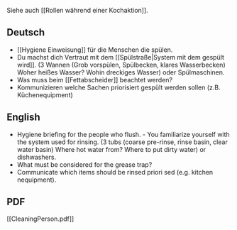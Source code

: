 Siehe auch [[Rollen während einer Kochaktion]].
## Deutsch
- [[Hygiene Einweisung]] für die Menschen die spülen.
- Du machst dich Vertraut mit dem [[Spülstraße|System mit dem gespült wird]]. (3 Wannen (Grob vorspülen, Spülbecken, klares Wasserbecken) Woher heißes Wasser? Wohin dreckiges Wasser) oder Spülmaschinen.
- Was muss beim [[Fettabscheider]] beachtet werden?
- Kommunizieren welche Sachen priorisiert gespült werden sollen (z.B. Küchenequipment)

## English
- Hygiene briefing for the people who flush. - You familiarize yourself with the system used for rinsing. (3 tubs (coarse pre-rinse, rinse basin, clear water basin) Where hot water from? Where to put dirty water) or dishwashers.
- What must be considered for the grease trap?  
- Communicate which items should be rinsed priori sed (e.g. kitchen nequipment).
## PDF
[[CleaningPerson.pdf]]